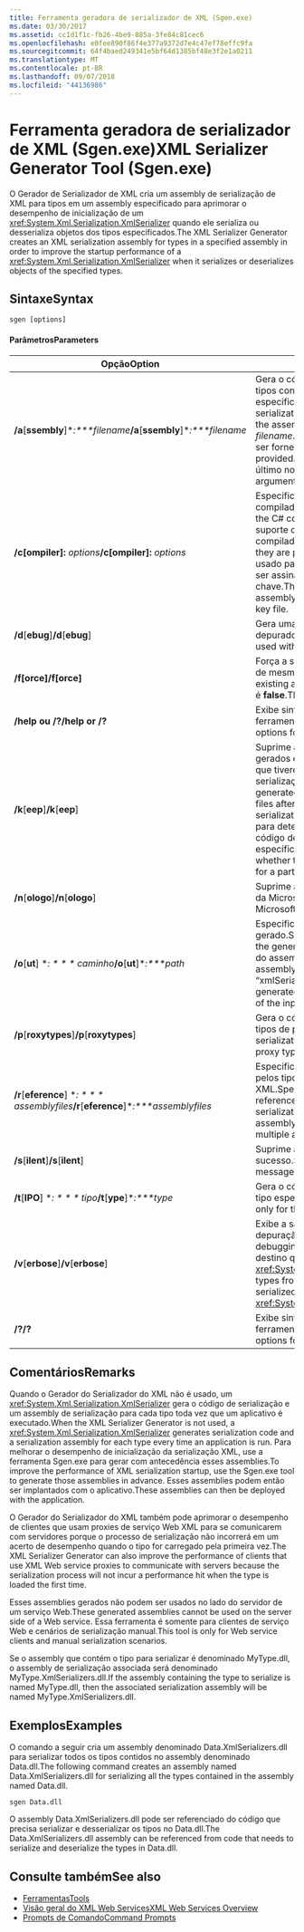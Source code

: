 ```yaml
---
title: Ferramenta geradora de serializador de XML (Sgen.exe)
ms.date: 03/30/2017
ms.assetid: cc1d1f1c-fb26-4be9-885a-3fe84c81cec6
ms.openlocfilehash: e0fee890f86f4e377a9372d7e4c47ef78effc9fa
ms.sourcegitcommit: 64f4baed249341e5bf64d1385bf48e3f2e1a0211
ms.translationtype: MT
ms.contentlocale: pt-BR
ms.lasthandoff: 09/07/2018
ms.locfileid: "44136986"
---
```

# <a name="xml-serializer-generator-tool-sgenexe"></a><span data-ttu-id="cc4ef-102">Ferramenta geradora de serializador de XML (Sgen.exe)</span><span class="sxs-lookup"><span data-stu-id="cc4ef-102">XML Serializer Generator Tool (Sgen.exe)</span></span>
<span data-ttu-id="cc4ef-103">O Gerador de Serializador de XML cria um assembly de serialização de XML para tipos em um assembly especificado para aprimorar o desempenho de inicialização de um <xref:System.Xml.Serialization.XmlSerializer> quando ele serializa ou desserializa objetos dos tipos especificados.</span><span class="sxs-lookup"><span data-stu-id="cc4ef-103">The XML Serializer Generator creates an XML serialization assembly for types in a specified assembly in order to improve the startup performance of a <xref:System.Xml.Serialization.XmlSerializer> when it serializes or deserializes objects of the specified types.</span></span>  
  
## <a name="syntax"></a><span data-ttu-id="cc4ef-104">Sintaxe</span><span class="sxs-lookup"><span data-stu-id="cc4ef-104">Syntax</span></span>  
  
```  
sgen [options]  
```  
  
#### <a name="parameters"></a><span data-ttu-id="cc4ef-105">Parâmetros</span><span class="sxs-lookup"><span data-stu-id="cc4ef-105">Parameters</span></span>  
  
|<span data-ttu-id="cc4ef-106">Opção</span><span class="sxs-lookup"><span data-stu-id="cc4ef-106">Option</span></span>|<span data-ttu-id="cc4ef-107">Descrição</span><span class="sxs-lookup"><span data-stu-id="cc4ef-107">Description</span></span>|  
|------------|-----------------|  
|<span data-ttu-id="cc4ef-108">**/a**[**ssembly**]\**:\*\*\*filename*</span><span class="sxs-lookup"><span data-stu-id="cc4ef-108">**/a**[**ssembly**]\**:\*\*\*filename*</span></span>|<span data-ttu-id="cc4ef-109">Gera o código de serialização para todos os tipos contidos no assembly ou no executável especificado pelo *filename*.</span><span class="sxs-lookup"><span data-stu-id="cc4ef-109">Generates serialization code for all the types contained in the assembly or executable specified by *filename*.</span></span> <span data-ttu-id="cc4ef-110">Somente um nome de arquivo pode ser fornecido.</span><span class="sxs-lookup"><span data-stu-id="cc4ef-110">Only one file name can be provided.</span></span> <span data-ttu-id="cc4ef-111">Se esse argumento for repetido, o último nome de arquivo será usado.</span><span class="sxs-lookup"><span data-stu-id="cc4ef-111">If this argument is repeated, the last file name is used.</span></span>|  
|<span data-ttu-id="cc4ef-112">**/c[ompiler]:** *options*</span><span class="sxs-lookup"><span data-stu-id="cc4ef-112">**/c[ompiler]:** *options*</span></span>|<span data-ttu-id="cc4ef-113">Especifica as opções para passar para o compilador C#.</span><span class="sxs-lookup"><span data-stu-id="cc4ef-113">Specifies the options to pass to the C# compiler.</span></span> <span data-ttu-id="cc4ef-114">Todas as opções csc.exe têm suporte quando são passadas para o compilador.</span><span class="sxs-lookup"><span data-stu-id="cc4ef-114">All csc.exe options are supported as they are passed to the compiler.</span></span> <span data-ttu-id="cc4ef-115">Isso pode ser usado para especificar que o assembly deve ser assinado e para especificar o arquivo de chave.</span><span class="sxs-lookup"><span data-stu-id="cc4ef-115">This can be used to specify that the assembly should be signed and to specify the key file.</span></span>|  
|<span data-ttu-id="cc4ef-116">**/d**[**ebug**]</span><span class="sxs-lookup"><span data-stu-id="cc4ef-116">**/d**[**ebug**]</span></span>|<span data-ttu-id="cc4ef-117">Gera uma imagem que pode ser usada com um depurador.</span><span class="sxs-lookup"><span data-stu-id="cc4ef-117">Generates an image that can be used with a debugger.</span></span>|  
|<span data-ttu-id="cc4ef-118">**/f[orce]**</span><span class="sxs-lookup"><span data-stu-id="cc4ef-118">**/f[orce]**</span></span>|<span data-ttu-id="cc4ef-119">Força a substituição de um assembly existente de mesmo nome.</span><span class="sxs-lookup"><span data-stu-id="cc4ef-119">Forces the overwriting of an existing assembly of the same name.</span></span> <span data-ttu-id="cc4ef-120">O padrão é **false**.</span><span class="sxs-lookup"><span data-stu-id="cc4ef-120">The default is **false**.</span></span>|  
|<span data-ttu-id="cc4ef-121">**/help ou /?**</span><span class="sxs-lookup"><span data-stu-id="cc4ef-121">**/help or /?**</span></span>|<span data-ttu-id="cc4ef-122">Exibe sintaxe de comando e opções para a ferramenta.</span><span class="sxs-lookup"><span data-stu-id="cc4ef-122">Displays command syntax and options for the tool.</span></span>|  
|<span data-ttu-id="cc4ef-123">**/k**[**eep**]</span><span class="sxs-lookup"><span data-stu-id="cc4ef-123">**/k**[**eep**]</span></span>|<span data-ttu-id="cc4ef-124">Suprime a exclusão dos arquivos de origem gerados e outros arquivos temporários depois que tiverem sido compilados no assembly de serialização.</span><span class="sxs-lookup"><span data-stu-id="cc4ef-124">Suppresses the deletion of the generated source files and other temporary files after they have been compiled into the serialization assembly.</span></span> <span data-ttu-id="cc4ef-125">Isso pode ser usado para determinar se a ferramenta está gerando o código de serialização para um tipo específico.</span><span class="sxs-lookup"><span data-stu-id="cc4ef-125">This can be used to determine whether the tool is generating serialization code for a particular type.</span></span>|  
|<span data-ttu-id="cc4ef-126">**/n**[**ologo**]</span><span class="sxs-lookup"><span data-stu-id="cc4ef-126">**/n**[**ologo**]</span></span>|<span data-ttu-id="cc4ef-127">Suprime a exibição do banner de inicialização da Microsoft.</span><span class="sxs-lookup"><span data-stu-id="cc4ef-127">Suppresses the display of the Microsoft startup banner.</span></span>|  
|<span data-ttu-id="cc4ef-128">**/o**[**ut**] \**: \* \* \* caminho*</span><span class="sxs-lookup"><span data-stu-id="cc4ef-128">**/o**[**ut**]\**:\*\*\*path*</span></span>|<span data-ttu-id="cc4ef-129">Especifica o diretório no qual salvar o assembly gerado.</span><span class="sxs-lookup"><span data-stu-id="cc4ef-129">Specifies the directory in which to save the generated assembly.</span></span> <span data-ttu-id="cc4ef-130">**Observação:** o nome do assembly gerado é composto pelo nome do assembly de entrada mais “xmlSerializers.dll”.</span><span class="sxs-lookup"><span data-stu-id="cc4ef-130">**Note:**  The name of the generated assembly is composed of the name of the input assembly plus "xmlSerializers.dll".</span></span>|  
|<span data-ttu-id="cc4ef-131">**/p**[**roxytypes**]</span><span class="sxs-lookup"><span data-stu-id="cc4ef-131">**/p**[**roxytypes**]</span></span>|<span data-ttu-id="cc4ef-132">Gera o código de serialização somente para os tipos de proxy de serviço Web XML.</span><span class="sxs-lookup"><span data-stu-id="cc4ef-132">Generates serialization code only for the XML Web service proxy types.</span></span>|  
|<span data-ttu-id="cc4ef-133">**/r**[**eference**] \**: \* \* \* assemblyfiles*</span><span class="sxs-lookup"><span data-stu-id="cc4ef-133">**/r**[**eference**]\**:\*\*\*assemblyfiles*</span></span>|<span data-ttu-id="cc4ef-134">Especifica os assemblies que são referenciados pelos tipos que exigem a serialização de XML.</span><span class="sxs-lookup"><span data-stu-id="cc4ef-134">Specifies the assemblies that are referenced by the types requiring XML serialization.</span></span> <span data-ttu-id="cc4ef-135">Aceita vários arquivos de assembly separados por vírgulas.</span><span class="sxs-lookup"><span data-stu-id="cc4ef-135">Accepts multiple assembly files separated by commas.</span></span>|  
|<span data-ttu-id="cc4ef-136">**/s**[**ilent**]</span><span class="sxs-lookup"><span data-stu-id="cc4ef-136">**/s**[**ilent**]</span></span>|<span data-ttu-id="cc4ef-137">Suprime a exibição de mensagens de sucesso.</span><span class="sxs-lookup"><span data-stu-id="cc4ef-137">Suppresses the display of success messages.</span></span>|  
|<span data-ttu-id="cc4ef-138">**/t**[**IPO**] \**: \* \* \* tipo*</span><span class="sxs-lookup"><span data-stu-id="cc4ef-138">**/t**[**ype**]\**:\*\*\*type*</span></span>|<span data-ttu-id="cc4ef-139">Gera o código de serialização somente para o tipo especificado.</span><span class="sxs-lookup"><span data-stu-id="cc4ef-139">Generates serialization code only for the specified type.</span></span>|  
|<span data-ttu-id="cc4ef-140">**/v**[**erbose**]</span><span class="sxs-lookup"><span data-stu-id="cc4ef-140">**/v**[**erbose**]</span></span>|<span data-ttu-id="cc4ef-141">Exibe a saída detalhada para depuração.</span><span class="sxs-lookup"><span data-stu-id="cc4ef-141">Displays verbose output for debugging.</span></span> <span data-ttu-id="cc4ef-142">Lista os tipos do assembly de destino que não podem ser serializados com o <xref:System.Xml.Serialization.XmlSerializer>.</span><span class="sxs-lookup"><span data-stu-id="cc4ef-142">Lists types from the target assembly that cannot be serialized with the <xref:System.Xml.Serialization.XmlSerializer>.</span></span>|  
|<span data-ttu-id="cc4ef-143">**/?**</span><span class="sxs-lookup"><span data-stu-id="cc4ef-143">**/?**</span></span>|<span data-ttu-id="cc4ef-144">Exibe sintaxe de comando e opções para a ferramenta.</span><span class="sxs-lookup"><span data-stu-id="cc4ef-144">Displays command syntax and options for the tool.</span></span>|  
  
## <a name="remarks"></a><span data-ttu-id="cc4ef-145">Comentários</span><span class="sxs-lookup"><span data-stu-id="cc4ef-145">Remarks</span></span>  
 <span data-ttu-id="cc4ef-146">Quando o Gerador do Serializador do XML não é usado, um <xref:System.Xml.Serialization.XmlSerializer> gera o código de serialização e um assembly de serialização para cada tipo toda vez que um aplicativo é executado.</span><span class="sxs-lookup"><span data-stu-id="cc4ef-146">When the XML Serializer Generator is not used, a <xref:System.Xml.Serialization.XmlSerializer> generates serialization code and a serialization assembly for each type every time an application is run.</span></span> <span data-ttu-id="cc4ef-147">Para melhorar o desempenho de inicialização da serialização XML, use a ferramenta Sgen.exe para gerar com antecedência esses assemblies.</span><span class="sxs-lookup"><span data-stu-id="cc4ef-147">To improve the performance of XML serialization startup, use the Sgen.exe tool to generate those assemblies in advance.</span></span> <span data-ttu-id="cc4ef-148">Esses assemblies podem então ser implantados com o aplicativo.</span><span class="sxs-lookup"><span data-stu-id="cc4ef-148">These assemblies can then be deployed with the application.</span></span>  
  
 <span data-ttu-id="cc4ef-149">O Gerador do Serializador do XML também pode aprimorar o desempenho de clientes que usam proxies de serviço Web XML para se comunicarem com servidores porque o processo de serialização não incorrerá em um acerto de desempenho quando o tipo for carregado pela primeira vez.</span><span class="sxs-lookup"><span data-stu-id="cc4ef-149">The XML Serializer Generator can also improve the performance of clients that use XML Web service proxies to communicate with servers because the serialization process will not incur a performance hit when the type is loaded the first time.</span></span>  
  
 <span data-ttu-id="cc4ef-150">Esses assemblies gerados não podem ser usados no lado do servidor de um serviço Web.</span><span class="sxs-lookup"><span data-stu-id="cc4ef-150">These generated assemblies cannot be used on the server side of a Web service.</span></span> <span data-ttu-id="cc4ef-151">Essa ferramenta é somente para clientes de serviço Web e cenários de serialização manual.</span><span class="sxs-lookup"><span data-stu-id="cc4ef-151">This tool is only for Web service clients and manual serialization scenarios.</span></span>  
  
 <span data-ttu-id="cc4ef-152">Se o assembly que contém o tipo para serializar é denominado MyType.dll, o assembly de serialização associada será denominado MyType.XmlSerializers.dll.</span><span class="sxs-lookup"><span data-stu-id="cc4ef-152">If the assembly containing the type to serialize is named MyType.dll, then the associated serialization assembly will be named MyType.XmlSerializers.dll.</span></span>  
  
## <a name="examples"></a><span data-ttu-id="cc4ef-153">Exemplos</span><span class="sxs-lookup"><span data-stu-id="cc4ef-153">Examples</span></span>  
 <span data-ttu-id="cc4ef-154">O comando a seguir cria um assembly denominado Data.XmlSerializers.dll para serializar todos os tipos contidos no assembly denominado Data.dll.</span><span class="sxs-lookup"><span data-stu-id="cc4ef-154">The following command creates an assembly named Data.XmlSerializers.dll for serializing all the types contained in the assembly named Data.dll.</span></span>  
  
```  
sgen Data.dll   
```  
  
 <span data-ttu-id="cc4ef-155">O assembly Data.XmlSerializers.dll pode ser referenciado do código que precisa serializar e desserializar os tipos no Data.dll.</span><span class="sxs-lookup"><span data-stu-id="cc4ef-155">The Data.XmlSerializers.dll assembly can be referenced from code that needs to serialize and deserialize the types in Data.dll.</span></span>  
  
## <a name="see-also"></a><span data-ttu-id="cc4ef-156">Consulte também</span><span class="sxs-lookup"><span data-stu-id="cc4ef-156">See also</span></span>

- [<span data-ttu-id="cc4ef-157">Ferramentas</span><span class="sxs-lookup"><span data-stu-id="cc4ef-157">Tools</span></span>](../../../docs/framework/tools/index.md)  
- [<span data-ttu-id="cc4ef-158">Visão geral do XML Web Services</span><span class="sxs-lookup"><span data-stu-id="cc4ef-158">XML Web Services Overview</span></span>](https://msdn.microsoft.com/library/9db0c7b8-bca6-462b-9be5-f5f9a7f05a4d)  
- [<span data-ttu-id="cc4ef-159">Prompts de Comando</span><span class="sxs-lookup"><span data-stu-id="cc4ef-159">Command Prompts</span></span>](../../../docs/framework/tools/developer-command-prompt-for-vs.md)
